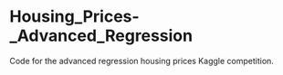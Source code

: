 # Housing_Prices-_Advanced_Regression
Code for the advanced regression housing prices Kaggle competition.
